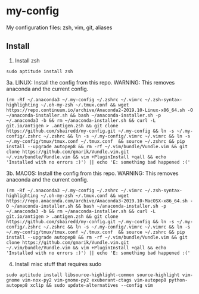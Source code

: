 # my-config
My configuration files: zsh, vim, git, aliases

## Install

1. Install zsh
```
sudo aptitude install zsh
```

3a. LINUX: Install the config from this repo. WARNING: This removes anaconda and the current config.
```
(rm -Rf ~/.anaconda3 ~/.my-config ~/.zshrc ~/.vimrc ~/.zsh-syntax-highlighting ~/.oh-my-zsh ~/.tmux.conf && wget https://repo.continuum.io/archive/Anaconda2-2019.10-Linux-x86_64.sh -O ~/anaconda-installer.sh && bash ~/anaconda-installer.sh -p ~/.anaconda3 -b && rm ~/anaconda-installer.sh && curl -L git.io/antigen > .antigen.zsh && git clone https://github.com/sbairedd/my-config.git ~/.my-config && ln -s ~/.my-config/.zshrc ~/.zshrc && ln -s ~/.my-config/.vimrc ~/.vimrc && ln -s ~/.my-config/tmux/tmux.conf ~/.tmux.conf  && source ~/.zshrc && pip install --upgrade autopep8 && rm -rf ~/.vim/bundle/Vundle.vim && git clone https://github.com/gmarik/Vundle.vim.git ~/.vim/bundle/Vundle.vim && vim +PluginInstall +qall && echo 'Installed with no errors :)') || echo 'E: something bad happened :('
```

3b. MACOS: Install the config from this repo. WARNING: This removes anaconda and the current config.
```
(rm -Rf ~/.anaconda3 ~/.my-config ~/.zshrc ~/.vimrc ~/.zsh-syntax-highlighting ~/.oh-my-zsh ~/.tmux.conf && wget https://repo.anaconda.com/archive/Anaconda3-2019.10-MacOSX-x86_64.sh -O ~/anaconda-installer.sh && bash ~/anaconda-installer.sh -p ~/.anaconda3 -b && rm ~/anaconda-installer.sh && curl -L git.io/antigen > .antigen.zsh && git clone https://github.com/sbairedd/my-config.git ~/.my-config && ln -s ~/.my-config/.zshrc ~/.zshrc && ln -s ~/.my-config/.vimrc ~/.vimrc && ln -s ~/.my-config/tmux/tmux.conf ~/.tmux.conf  && source ~/.zshrc && pip install --upgrade autopep8 && rm -rf ~/.vim/bundle/Vundle.vim && git clone https://github.com/gmarik/Vundle.vim.git ~/.vim/bundle/Vundle.vim && vim +PluginInstall +qall && echo 'Installed with no errors :)') || echo 'E: something bad happened :('
```

4. Install misc stuff that requires sudo
```
sudo aptitude install libsource-highlight-common source-highlight vim-gnome vim-nox-py2 vim-gnome-py2 exuberant-ctags vim-autopep8 python-autopep8 xclip && sudo update-alternatives --config vim
```
